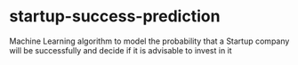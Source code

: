 # startup-success-prediction
Machine Learning algorithm to model the probability that a Startup company will be successfully and decide if it is advisable to invest in it
